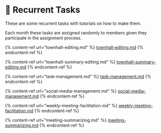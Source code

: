 # 📜 Recurrent Tasks

These are some recurrent tasks with tutorials on how to make them.&#x20;

Each month these tasks are assigned randomly to members given they participate in the assignment process.

{% content-ref url="townhall-editing.md" %}
[townhall-editing.md](townhall-editing.md)
{% endcontent-ref %}

{% content-ref url="townhall-summary-editing.md" %}
[townhall-summary-editing.md](townhall-summary-editing.md)
{% endcontent-ref %}

{% content-ref url="task-management.md" %}
[task-management.md](task-management.md)
{% endcontent-ref %}

{% content-ref url="social-media-management.md" %}
[social-media-management.md](social-media-management.md)
{% endcontent-ref %}

{% content-ref url="weekly-meeting-facilitation.md" %}
[weekly-meeting-facilitation.md](weekly-meeting-facilitation.md)
{% endcontent-ref %}

{% content-ref url="meeting-summarizing.md" %}
[meeting-summarizing.md](meeting-summarizing.md)
{% endcontent-ref %}

